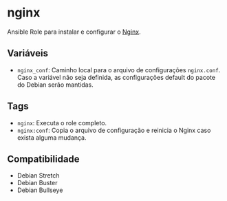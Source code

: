# nginx

Ansible Role para instalar e configurar o [Nginx](http://www.nginx.org/).

## Variáveis

- `nginx_conf`: Caminho local para o arquivo de configurações `nginx.conf`. Caso a
  variável não seja definida, as configurações default do pacote do Debian serão mantidas.

## Tags

- `nginx`: Executa o role completo.
- `nginx:conf`: Copia o arquivo de configuração e reinicia o Nginx caso exista alguma
  mudança.

## Compatibilidade

- Debian Stretch
- Debian Buster
- Debian Bullseye
